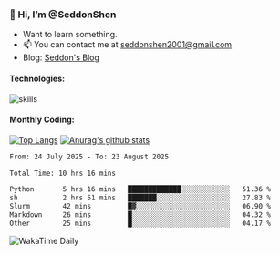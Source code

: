 ### 👋 Hi, I’m @SeddonShen
- Want to learn something.
- 📫 You can contact me at seddonshen2001@gmail.com
- Blog: [Seddon's Blog](https://seddonshen.github.io/)
#### Technologies:

![skills](https://skillicons.dev/icons?i=scala,js,html,css,bootstrap,jquery,c,cpp,cloudflare,django,docker,flask,git,github,githubactions,linux,latex,mysql,nodejs,ps,php,pr,py,raspberrypi,redis,unreal,v,vscode,vue,bash)

#### Monthly Coding:
[![Top Langs](https://github-readme-stats.vercel.app/api/top-langs?username=seddonshen&show_icons=true&locale=en&layout=compact&hide=html&langs_count=8)](https://github.com/SeddonShen/)
[![Anurag's github stats](https://github-readme-stats.vercel.app/api?username=SeddonShen&count_private=true&show_icons=true)](https://github.com/anuraghazra/github-readme-stats)
<!--START_SECTION:waka-->

```txt
From: 24 July 2025 - To: 23 August 2025

Total Time: 10 hrs 16 mins

Python       5 hrs 16 mins   █████████████░░░░░░░░░░░░   51.36 %
sh           2 hrs 51 mins   ███████░░░░░░░░░░░░░░░░░░   27.83 %
Slurm        42 mins         █▓░░░░░░░░░░░░░░░░░░░░░░░   06.90 %
Markdown     26 mins         █░░░░░░░░░░░░░░░░░░░░░░░░   04.32 %
Other        25 mins         █░░░░░░░░░░░░░░░░░░░░░░░░   04.17 %
```

<!--END_SECTION:waka-->

![WakaTime Daily](https://wakatime.com/share/@seddon2001/61a7e342-5f12-4fea-bf92-1fac161e97d6.svg)
<!---
SeddonShen/SeddonShen is a ✨ special ✨ repository because its `README.md` (this file) appears on your GitHub profile.
You can click the Preview link to take a look at your changes.
--->
